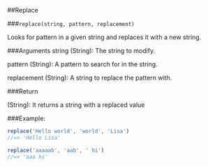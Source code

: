 ##Replace


###`replace(string, pattern, replacement)`

Looks for pattern in a given string and replaces it with a new string.

###Arguments
string (String): The string to modify.

pattern (String): A pattern to search for in the string.

replacement (String): A string to replace the pattern with.

###Return

(String): It returns a string with a replaced value

###Example:

```javascript
replace('Hello world', 'world', 'Lisa')
//=> 'Hello Lisa'

replace('aaaaab', 'aab', ' hi')
//=> 'aaa hi'
```

